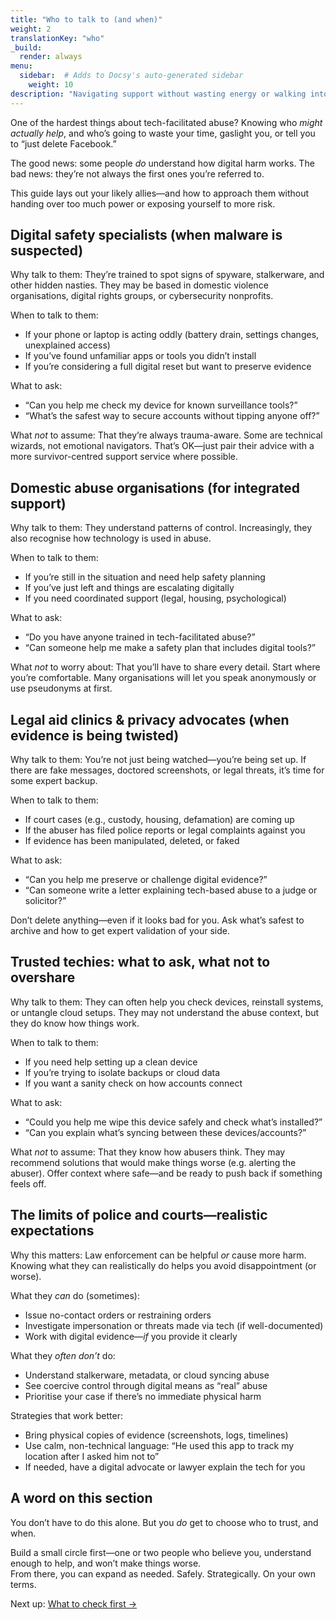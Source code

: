 ```yaml
---
title: "Who to talk to (and when)"
weight: 2
translationKey: "who"
_build:
  render: always
menu:
  sidebar:  # Adds to Docsy's auto-generated sidebar
    weight: 10
description: "Navigating support without wasting energy or walking into dead ends."
---
```


One of the hardest things about tech-facilitated abuse? Knowing who *might actually help*, and who’s going to waste your time, gaslight you, or tell you to “just delete Facebook.”

The good news: some people *do* understand how digital harm works. The bad news: they’re not always the first ones you’re referred to.

This guide lays out your likely allies—and how to approach them without handing over too much power or exposing yourself to more risk.

## Digital safety specialists (when malware is suspected)

Why talk to them: They’re trained to spot signs of spyware, stalkerware, and other hidden nasties. They may be based in domestic violence organisations, digital rights groups, or cybersecurity nonprofits.

When to talk to them:

- If your phone or laptop is acting oddly (battery drain, settings changes, unexplained access)
- If you’ve found unfamiliar apps or tools you didn’t install
- If you’re considering a full digital reset but want to preserve evidence

What to ask:

- “Can you help me check my device for known surveillance tools?”
- “What’s the safest way to secure accounts without tipping anyone off?”

What *not* to assume: That they’re always trauma-aware. Some are technical wizards, not emotional navigators. That’s OK—just pair their advice with a more survivor-centred support service where possible.

## Domestic abuse organisations (for integrated support)

Why talk to them: They understand patterns of control. Increasingly, they also recognise how technology is used in abuse.

When to talk to them:

- If you’re still in the situation and need help safety planning
- If you’ve just left and things are escalating digitally
- If you need coordinated support (legal, housing, psychological)

What to ask:

- “Do you have anyone trained in tech-facilitated abuse?”
- “Can someone help me make a safety plan that includes digital tools?”

What *not* to worry about: That you’ll have to share every detail. Start where you’re comfortable. Many organisations will let you speak anonymously or use pseudonyms at first.

## Legal aid clinics & privacy advocates (when evidence is being twisted)

Why talk to them: You’re not just being watched—you’re being set up. If there are fake messages, doctored screenshots, or legal threats, it’s time for some expert backup.

When to talk to them:

- If court cases (e.g., custody, housing, defamation) are coming up
- If the abuser has filed police reports or legal complaints against you
- If evidence has been manipulated, deleted, or faked

What to ask:

- “Can you help me preserve or challenge digital evidence?”
- “Can someone write a letter explaining tech-based abuse to a judge or solicitor?”

Don’t delete anything—even if it looks bad for you. Ask what’s safest to archive and how to get expert validation of your side.

## Trusted techies: what to ask, what not to overshare

Why talk to them: They can often help you check devices, reinstall systems, or untangle cloud setups. They may not understand the abuse context, but they do know how things work.

When to talk to them:

- If you need help setting up a clean device  
- If you’re trying to isolate backups or cloud data  
- If you want a sanity check on how accounts connect

What to ask:

- “Could you help me wipe this device safely and check what’s installed?”
- “Can you explain what’s syncing between these devices/accounts?”

What *not* to assume: That they know how abusers think. They may recommend solutions that would make things worse (e.g. alerting the abuser). Offer context where safe—and be ready to push back if something feels off.

## The limits of police and courts—realistic expectations

Why this matters: Law enforcement can be helpful *or* cause more harm. Knowing what they can realistically do helps you avoid disappointment (or worse).

What they *can* do (sometimes):

- Issue no-contact orders or restraining orders
- Investigate impersonation or threats made via tech (if well-documented)
- Work with digital evidence—*if* you provide it clearly

What they *often don’t* do:

- Understand stalkerware, metadata, or cloud syncing abuse  
- See coercive control through digital means as “real” abuse  
- Prioritise your case if there’s no immediate physical harm

Strategies that work better:

- Bring physical copies of evidence (screenshots, logs, timelines)
- Use calm, non-technical language: “He used this app to track my location after I asked him not to”  
- If needed, have a digital advocate or lawyer explain the tech for you

## A word on this section

You don’t have to do this alone. But you *do* get to choose who to trust, and when.

Build a small circle first—one or two people who believe you, understand enough to help, and won’t make things worse.  
From there, you can expand as needed. Safely. Strategically. On your own terms.

Next up: [What to check first →](/docs/take-back-power/what)
